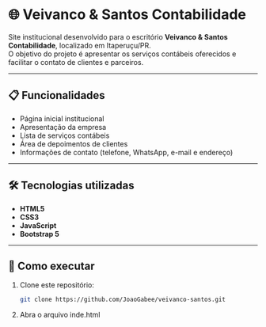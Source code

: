 # 🌐 Veivanco & Santos Contabilidade

Site institucional desenvolvido para o escritório **Veivanco & Santos Contabilidade**, localizado em Itaperuçu/PR.  
O objetivo do projeto é apresentar os serviços contábeis oferecidos e facilitar o contato de clientes e parceiros.

---

## 📋 Funcionalidades
- Página inicial institucional  
- Apresentação da empresa  
- Lista de serviços contábeis  
- Área de depoimentos de clientes  
- Informações de contato (telefone, WhatsApp, e-mail e endereço)  

---

## 🛠️ Tecnologias utilizadas
- **HTML5**  
- **CSS3**  
- **JavaScript**  
- **Bootstrap 5**
  
---

## 🚀 Como executar
1. Clone este repositório:
   ```bash
   git clone https://github.com/JoaoGabee/veivanco-santos.git
2. Abra o arquivo inde.html
  
